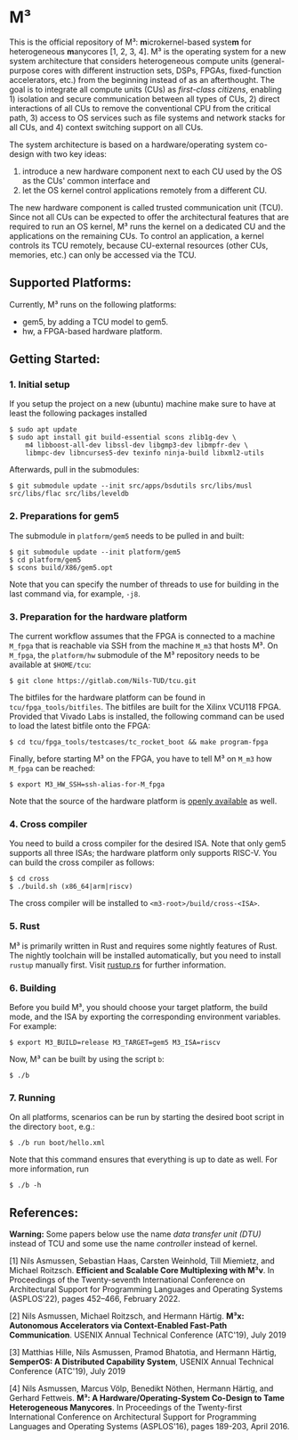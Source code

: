 M³
==

This is the official repository of M³: **m**icrokernel-based syste**m** for heterogeneous **m**anycores [1, 2, 3, 4]. M³ is the operating system for a new system architecture that considers heterogeneous compute units (general-purpose cores with different instruction sets, DSPs, FPGAs, fixed-function accelerators, etc.) from the beginning instead of as an afterthought. The goal is to integrate all compute units (CUs) as *first-class citizens*, enabling 1) isolation and secure communication between all types of CUs, 2) direct interactions of all CUs to remove the conventional CPU from the critical path, 3) access to OS services such as file systems and network stacks for all CUs, and 4) context switching support on all CUs.

The system architecture is based on a hardware/operating system co-design with two key ideas:

1) introduce a new hardware component next to each CU used by the OS as the CUs' common interface and
2) let the OS kernel control applications remotely from a different CU.

The new hardware component is called trusted communication unit (TCU). Since not all CUs can be expected to offer the architectural features that are required to run an OS kernel, M³ runs the kernel on a dedicated CU and the  applications on the remaining CUs. To control an application, a kernel controls its TCU remotely, because CU-external resources (other CUs, memories, etc.) can only be accessed via the TCU.

Supported Platforms:
--------------------

Currently, M³ runs on the following platforms:

- gem5, by adding a TCU model to gem5.
- hw, a FPGA-based hardware platform.

Getting Started:
----------------

### 1. Initial setup

If you setup the project on a new (ubuntu) machine make sure to have at least the following packages installed

    $ sudo apt update
    $ sudo apt install git build-essential scons zlib1g-dev \
        m4 libboost-all-dev libssl-dev libgmp3-dev libmpfr-dev \
        libmpc-dev libncurses5-dev texinfo ninja-build libxml2-utils

Afterwards, pull in the submodules:

    $ git submodule update --init src/apps/bsdutils src/libs/musl src/libs/flac src/libs/leveldb

### 2. Preparations for gem5

The submodule in `platform/gem5` needs to be pulled in and built:

    $ git submodule update --init platform/gem5
    $ cd platform/gem5
    $ scons build/X86/gem5.opt

Note that you can specify the number of threads to use for building in the last command via, for example, `-j8`.

### 3. Preparation for the hardware platform

The current workflow assumes that the FPGA is connected to a machine `M_fpga` that is reachable via SSH from the machine `M_m3` that hosts M³. On `M_fpga`, the `platform/hw` submodule of the M³ repository needs to be available at `$HOME/tcu`:

    $ git clone https://gitlab.com/Nils-TUD/tcu.git

The bitfiles for the hardware platform can be found in `tcu/fpga_tools/bitfiles`. The bitfiles are built for the Xilinx VCU118 FPGA. Provided that Vivado Labs is installed, the following command can be used to load the latest bitfile onto the FPGA:

    $ cd tcu/fpga_tools/testcases/tc_rocket_boot && make program-fpga

Finally, before starting M³ on the FPGA, you have to tell M³ on `M_m3` how `M_fpga` can be reached:

    $ export M3_HW_SSH=ssh-alias-for-M_fpga

Note that the source of the hardware platform is [openly available](https://github.com/Barkhausen-Institut/M3-hardware) as well.

### 4. Cross compiler

You need to build a cross compiler for the desired ISA. Note that only gem5 supports all three ISAs; the hardware platform only supports RISC-V. You can build the cross compiler as follows:

    $ cd cross
    $ ./build.sh (x86_64|arm|riscv)

The cross compiler will be installed to ``<m3-root>/build/cross-<ISA>``.

### 5. Rust

M³ is primarily written in Rust and requires some nightly features of Rust. The nightly toolchain will be installed automatically, but you need to install `rustup` manually first. Visit [rustup.rs](https://rustup.rs/) for further information.

### 6. Building

Before you build M³, you should choose your target platform, the build mode, and the ISA by exporting the corresponding environment variables. For example:

    $ export M3_BUILD=release M3_TARGET=gem5 M3_ISA=riscv

Now, M³ can be built by using the script `b`:

    $ ./b

### 7. Running

On all platforms, scenarios can be run by starting the desired boot script in the directory `boot`, e.g.:

    $ ./b run boot/hello.xml

Note that this command ensures that everything is up to date as well. For more information, run

    $ ./b -h

References:
-----------

**Warning:** Some papers below use the name *data transfer unit (DTU)* instead of TCU and some use the name *controller* instead of kernel.

[1] Nils Asmussen, Sebastian Haas, Carsten Weinhold, Till Miemietz, and Michael Roitzsch. **Efficient and Scalable Core Multiplexing with M³v**. In Proceedings of the Twenty-seventh International Conference on Architectural Support for Programming Languages and Operating Systems (ASPLOS'22), pages 452–466, February 2022.

[2] Nils Asmussen, Michael Roitzsch, and Hermann Härtig. **M³x: Autonomous Accelerators via Context-Enabled Fast-Path Communication**. USENIX Annual Technical Conference (ATC'19), July 2019

[3] Matthias Hille, Nils Asmussen, Pramod Bhatotia, and Hermann Härtig, **SemperOS: A Distributed Capability System**, USENIX Annual Technical Conference (ATC'19), July 2019

[4] Nils Asmussen, Marcus Völp, Benedikt Nöthen, Hermann Härtig, and Gerhard Fettweis. **M³: A Hardware/Operating-System Co-Design to Tame Heterogeneous Manycores**. In Proceedings of the Twenty-first International Conference on Architectural Support for Programming Languages and Operating Systems (ASPLOS'16), pages 189-203, April 2016.
